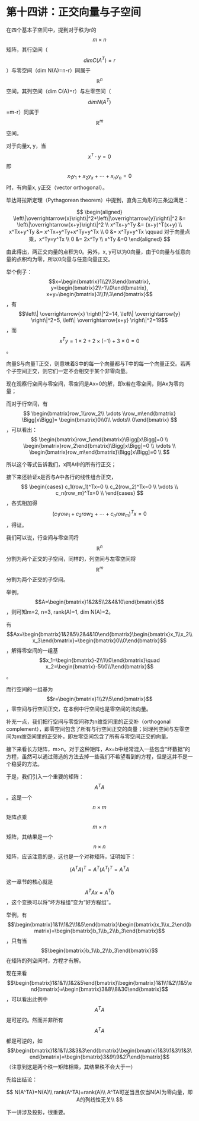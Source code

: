 ﻿
# 第十四讲：正交向量与子空间

在四个基本子空间中，提到对于秩为r的$$m \times n$$矩阵，其行空间（$$dim C(A^T)=r$$）与零空间（dim N(A)=n-r）同属于$$\mathbb{R}^n$$空间，其列空间（dim C(A)=r）与左零空间（$$dim N(A^T)$$=m-r）同属于$$\mathbb{R}^m$$空间。

对于向量x, y，当$$x^T \cdot y=0$$即$$x_1y_1+x_2y_x+\cdots+x_ny_n=0$$时，有向量x, y正交（vector orthogonal）。

毕达哥拉斯定理（Pythagorean theorem）中提到，直角三角形的三条边满足：

$$
\begin{aligned}
\left\|\overrightarrow{x}\right\|^2+\left\|\overrightarrow{y}\right\|^2 &= \left\|\overrightarrow{x+y}\right\|^2 \\
x^Tx+y^Ty &= (x+y)^T(x+y) \\ 
x^Tx+y^Ty &= x^Tx+y^Ty+x^Ty+y^Tx \\
0 &= x^Ty+y^Tx \qquad 对于向量点乘，x^Ty=y^Tx \\
0 &= 2x^Ty \\
x^Ty &=0
\end{aligned}
$$

由此得出，两正交向量的点积为0。另外，x, y可以为0向量，由于0向量与任意向量的点积均为零，所以0向量与任意向量正交。

举个例子：
$$x=\begin{bmatrix}1\\2\\3\end{bmatrix}, y=\begin{bmatrix}2\\-1\\0\end{bmatrix}, x+y=\begin{bmatrix}3\\1\\3\end{bmatrix}$$，有$$\left\| \overrightarrow{x} \right\|^2=14, \left\| \overrightarrow{y} \right\|^2=5, \left\| \overrightarrow{x+y} \right\|^2=19$$，而$$x^Ty=1\times2+2\times (-1)+3\times0=0$$。

向量S与向量T正交，则意味着S中的每一个向量都与T中的每一个向量正交。若两个子空间正交，则它们一定不会相交于某个非零向量。

现在观察行空间与零空间，零空间是Ax=0的解，即x若在零空间，则Ax为零向量；

而对于行空间，有 $$
\begin{bmatrix}row_1\\row_2\\ \vdots \\row_m\end{bmatrix}
\Bigg[x\Bigg]=
\begin{bmatrix}0\\0\\ \vdots\\ 0\end{bmatrix}
$$，可以看出：
$$
\begin{bmatrix}row_1\end{bmatrix}\Bigg[x\Bigg]=0 \\
\begin{bmatrix}row_2\end{bmatrix}\Bigg[x\Bigg]=0 \\
\vdots \\
\begin{bmatrix}row_m\end{bmatrix}\Bigg[x\Bigg]=0 \\
$$

所以这个等式告诉我们，x同A中的所有行正交；

接下来还验证x是否与A中各行的线性组合正交，
$$
\begin{cases}
c_1(row_1)^Tx=0 \\
c_2(row_2)^Tx=0 \\
\vdots \\
c_n(row_m)^Tx=0 \\
\end{cases}
$$，各式相加得$$(c_1row_1+c_2row_2+\cdots+c_nrow_m)^Tx=0$$，得证。

我们可以说，行空间与零空间将$$\mathbb{R}^n$$分割为两个正交的子空间，同样的，列空间与左零空间将$$\mathbb{R}^m$$分割为两个正交的子空间。

举例，$$A=\begin{bmatrix}1&2&5\\2&4&10\end{bmatrix}$$，则可知m=2, n=3, rank(A)=1, dim N(A)=2。

有$$Ax=\begin{bmatrix}1&2&5\\2&4&10\end{bmatrix}\begin{bmatrix}x_1\\x_2\\x_3\end{bmatrix}=\begin{bmatrix}0\\0\end{bmatrix}$$，解得零空间的一组基$$x_1=\begin{bmatrix}-2\\1\\0\end{bmatrix}\quad x_2=\begin{bmatrix}-5\\0\\1\end{bmatrix}$$。

而行空间的一组基为$$r=\begin{bmatrix}1\\2\\5\end{bmatrix}$$，零空间与行空间正交，在本例中行空间也是零空间的法向量。

补充一点，我们把行空间与零空间称为n维空间里的正交补（orthogonal complement），即零空间包含了所有与行空间正交的向量；同理列空间与左零空间为m维空间里的正交补，即左零空间包含了所有与零空间正交的向量。

接下来看长方矩阵，m>n。对于这种矩阵，Ax=b中经常混入一些包含“坏数据”的方程，虽然可以通过筛选的方法去掉一些我们不希望看到的方程，但是这并不是一个稳妥的方法。

于是，我们引入一个重要的矩阵：$$A^TA$$。这是一个$$n \times m$$矩阵点乘$$m \times n$$矩阵，其结果是一个$$n \times n$$矩阵，应该注意的是，这也是一个对称矩阵，证明如下：

$$
(A^TA)^T=A^T(A^T)^T=A^TA
$$

这一章节的核心就是$$A^TAx=A^Tb$$，这个变换可以将“坏方程组”变为“好方程组”。

举例，有$$\begin{bmatrix}1&1\\1&2\\1&5\end{bmatrix}\begin{bmatrix}x_1\\x_2\end{bmatrix}=\begin{bmatrix}b_1\\b_2\\b_3\end{bmatrix}$$，只有当$$\begin{bmatrix}b_1\\b_2\\b_3\end{bmatrix}$$在矩阵的列空间时，方程才有解。

现在来看$$\begin{bmatrix}1&1&1\\1&2&5\end{bmatrix}\begin{bmatrix}1&1\\1&2\\1&5\end{bmatrix}=\begin{bmatrix}3&8\\8&30\end{bmatrix}$$，可以看出此例中$$A^TA$$是可逆的。然而并非所有$$A^TA$$都是可逆的，如$$\begin{bmatrix}1&1&1\\3&3&3\end{bmatrix}\begin{bmatrix}1&3\\1&3\\1&3\end{bmatrix}=\begin{bmatrix}3&9\\9&27\end{bmatrix}$$（注意到这是两个秩一矩阵相乘，其结果秩不会大于一）

先给出结论：

$$
N(A^TA)=N(A)\\
rank(A^TA)=rank(A)\\
A^TA可逆当且仅当N(A)为零向量，即A的列线性无关\\
$$

下一讲涉及投影，很重要。
